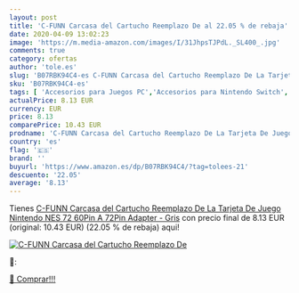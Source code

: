 ```yaml
---
layout: post
title: 'C-FUNN Carcasa del Cartucho Reemplazo De al 22.05 % de rebaja'
date: 2020-04-09 13:02:23
image: 'https://m.media-amazon.com/images/I/31JhpsTJPdL._SL400_.jpg'
comments: true
category: ofertas
author: 'tole.es'
slug: 'B07RBK94C4-es C-FUNN Carcasa del Cartucho Reemplazo De La Tarjeta De...'
sku: 'B07RBK94C4-es'
tags: [ 'Accesorios para Juegos PC','Accesorios para Nintendo Switch','Hardware y juegos para Nintendo Switch','Juegos y Accesorios para PC','Mandos para Nintendo Switch','Videojuegos','nintendo', ]
actualPrice: 8.13 EUR
currency: EUR
price: 8.13
comparePrice: 10.43 EUR
prodname: 'C-FUNN Carcasa del Cartucho Reemplazo De La Tarjeta De Juego Nintendo NES 72 60Pin A 72Pin Adapter - Gris'
country: 'es'
flag: '🇪🇸'
brand: ''
buyurl: 'https://www.amazon.es/dp/B07RBK94C4/?tag=tolees-21'
descuento: '22.05'
average: '8.13'
---
```


Tienes [C-FUNN Carcasa del Cartucho Reemplazo De La Tarjeta De Juego Nintendo NES 72 60Pin A 72Pin Adapter - Gris](https://www.amazon.es/dp/B07RBK94C4/?tag=tolees-21) con precio final de  8.13 EUR (original: 10.43 EUR) (22.05 %  de rebaja) aqui!

[![C-FUNN Carcasa del Cartucho Reemplazo De](https://m.media-amazon.com/images/I/31JhpsTJPdL._SL400_.jpg)](https://www.amazon.es/dp/B07RBK94C4/?tag=tolees-21)

🔎:


[🛒 Comprar!!!](https://www.amazon.es/dp/B07RBK94C4/?tag=tolees-21)
